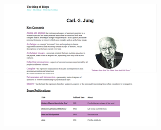 ![Screenshot 1](https://github.com/MarcDagher/Blog_Page_FSW/blob/main/Screenshots/Img_1.png) ![Screenshot 1](https://github.com/MarcDagher/Blog_Page_FSW/blob/main/Screenshots/Img_2.png)
